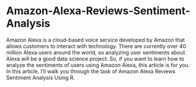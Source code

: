 # Amazon-Alexa-Reviews-Sentiment-Analysis
Amazon Alexa is a cloud-based voice service developed by Amazon that allows customers to interact with technology. There are currently over 40 million Alexa users around the world, so analyzing user sentiments about Alexa will be a good data science project. So, if you want to learn how to analyze the sentiments of users using Amazon Alexa, this article is for you. In this article, I’ll walk you through the task of Amazon Alexa Reviews Sentiment Analysis Using R.
